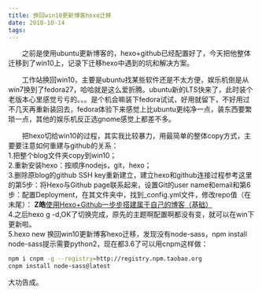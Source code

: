 ```yaml
---
title: 换回win10更新博客hexo迁移
date: 2018-10-14
tags:
---
```


&emsp;&emsp;之前是使用ubuntu更新博客的，hexo+github已经配置好了，今天把他整体迁移到了win10上，记录下迁移hexo中遇到的坑和解决方案。
<!--more-->

&emsp;&emsp;工作站换回win10，主要是ubuntu找某些软件还是不太方便，娱乐机倒是从win7换到了fedora27，哈哈就是这么爱折腾。ubuntu新的LTS快来了，此时装个老版本心里感觉亏亏的。。。是个机会嘛装下fedora试试，好用就留下，不好用过不几天再重新装回去，fedora体验下来感觉上比ubuntu更纯净一点，装东西要繁琐一点，其他的娱乐机反正选gnome感觉上都差不多。

&emsp;&emsp;把hexo切给win10的过程，其实我比较暴力，用最简单的整体copy方式，主要要注意如何重建与github的关系：  
1.把整个blog文件夹copy到win10；  
2.重新安装hexo：按顺序nodejs，git，hexo；  
3.删除原blog的github SSH key重新建立，建立hexo和github连接过程参考这里的第5步：将Hexo与Github page联系起来，设置Git的user
name和email和第6步：配置Deployment，在其文件夹中，找到_config.yml文件，修改repo值（在末尾）：
**Z皓**[使用Hexo+Github一步步搭建属于自己的博客（基础）](https://www.cnblogs.com/fengxiongZz/p/7707219.html)  
4.之后hexo g -d,OK了切换完成，原先的主题啊配置啊都没有变，就可以在win下更新啦。  
5.hexo new 换回win10更新博客hexo迁移，发现没有node-sass，npm install
node-sass提示需要python2，现在都3.6了可以用cnpm这样做：  

``` bash
npm i cnpm -g --registry=http://registry.npm.taobao.org
cnpm install node-sass@latest
```

大功告成。